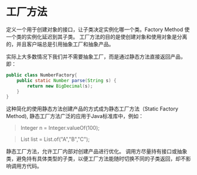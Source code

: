 # 工厂方法

定义一个用于创建对象的接口，让子类决定实例化哪一个类。Factory Method 使一个类的实例化延迟到其子类。
工厂方法的目的是使创建对象和使用对象是分离的，并且客户端总是引用抽象工厂和抽象产品。

实际上大多数情况下我们并不需要抽象工厂，而是通过静态方法直接返回产品，即：

```java
public class NumberFactory{
    public static Number parse(String s) {
        return new BigDecimal(s);
    }
}
```

这种简化的使用静态方法创建产品的方式成为静态工厂方法（Static Factory Method), 静态工厂方法广泛的应用于Java标准库中，例如：

> Integer n = Integer.valueOf(100);


> List<String> list = List.of("A","B","C");


静态工厂方法，允许工厂内部对创建产品进行优化。
调用方尽量持有接口或抽象类，避免持有具体类型的子类，以便工厂方法能随时切换不同的子类返回，却不影响调用方代码。
